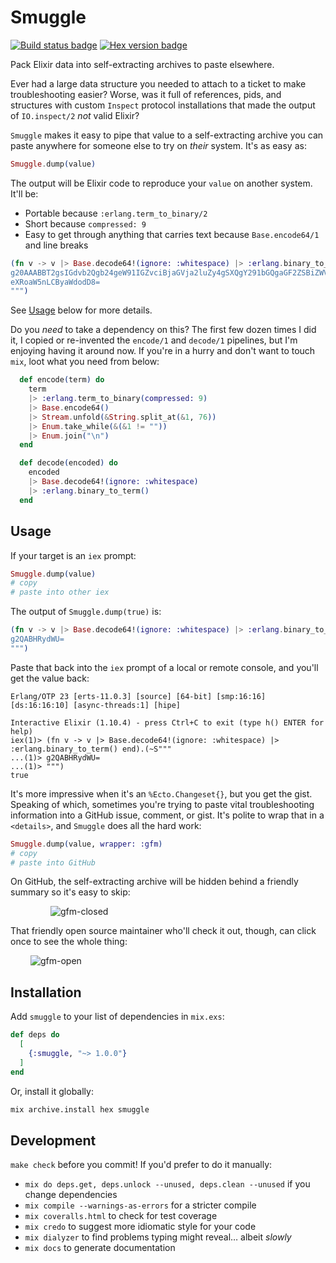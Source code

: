 # Smuggle

[![Build status badge](https://github.com/amplifiedai/smuggle/workflows/Elixir%20CI/badge.svg)](https://github.com/amplifiedai/smuggle/actions)
[![Hex version badge](https://img.shields.io/hexpm/v/smuggle.svg)](https://hex.pm/packages/smuggle)

<!-- MDOC -->
<!-- INCLUDE -->
Pack Elixir data into self-extracting archives to paste elsewhere.

Ever had a large data structure you needed to attach to a ticket to make troubleshooting easier? Worse, was it full of references, pids, and structures with custom `Inspect` protocol installations that made the output of `IO.inspect/2` _not_ valid Elixir?

`Smuggle` makes it easy to pipe that value to a self-extracting archive you can paste anywhere for someone else to try on _their_ system. It's as easy as:

```elixir
Smuggle.dump(value)
```

The output will be Elixir code to reproduce your `value` on another system. It'll be:

* Portable because `:erlang.term_to_binary/2`
* Short because `compressed: 9`
* Easy to get through anything that carries text because `Base.encode64/1` and line breaks

```elixir
(fn v -> v |> Base.decode64!(ignore: :whitespace) |> :erlang.binary_to_term() end).(~S"""
g20AAABBT2gsIGdvb2Qgb24geW91IGZvciBjaGVja2luZy4gSXQgY291bGQgaGF2ZSBiZWVuIGFu
eXRoaW5nLCByaWdodD8=
""")
```

See [Usage](#usage) below for more details.

Do you _need_ to take a dependency on this? The first few dozen times I did it, I copied or re-invented the `encode/1` and `decode/1` pipelines, but I'm enjoying having it around now. If you're in a hurry and don't want to touch `mix`, loot what you need from below:

```elixir
  def encode(term) do
    term
    |> :erlang.term_to_binary(compressed: 9)
    |> Base.encode64()
    |> Stream.unfold(&String.split_at(&1, 76))
    |> Enum.take_while(&(&1 != ""))
    |> Enum.join("\n")
  end

  def decode(encoded) do
    encoded
    |> Base.decode64!(ignore: :whitespace)
    |> :erlang.binary_to_term()
  end
```

## Usage

If your target is an `iex` prompt:

```elixir
Smuggle.dump(value)
# copy
# paste into other iex
```

The output of `Smuggle.dump(true)` is:

```elixir
(fn v -> v |> Base.decode64!(ignore: :whitespace) |> :erlang.binary_to_term() end).(~S"""
g2QABHRydWU=
""")
```

Paste that back into the `iex` prompt of a local or remote console, and you'll get the value back:

```plain
Erlang/OTP 23 [erts-11.0.3] [source] [64-bit] [smp:16:16] [ds:16:16:10] [async-threads:1] [hipe]

Interactive Elixir (1.10.4) - press Ctrl+C to exit (type h() ENTER for help)
iex(1)> (fn v -> v |> Base.decode64!(ignore: :whitespace) |> :erlang.binary_to_term() end).(~S"""
...(1)> g2QABHRydWU=
...(1)> """)
true
```

It's more impressive when it's an `%Ecto.Changeset{}`, but you get the gist. Speaking of which, sometimes you're trying to paste vital troubleshooting information into a GitHub issue, comment, or gist. It's polite to wrap that in a `<details>`, and `Smuggle` does all the hard work:

```elixir
Smuggle.dump(value, wrapper: :gfm)
# copy
# paste into GitHub
```

On GitHub, the self-extracting archive will be hidden behind a friendly summary so it's easy to skip:

<img src="https://user-images.githubusercontent.com/15906/89889168-90803780-dc14-11ea-928e-a89a9eb1f62e.png" alt="gfm-closed" style="max-width:100%; padding-left: 4rem;">

That friendly open source maintainer who'll check it out, though, can click once to see the whole thing:

<img src="https://user-images.githubusercontent.com/15906/89889172-91b16480-dc14-11ea-886a-3c53b53f148e.png" alt="gfm-open" style="max-width:100%; padding-left: 2rem;">

<!-- MDOC -->
## Installation

Add `smuggle` to your list of dependencies in `mix.exs`:

```elixir
def deps do
  [
    {:smuggle, "~> 1.0.0"}
  ]
end
```

Or, install it globally:

```bash
mix archive.install hex smuggle
```

## Development

`make check` before you commit! If you'd prefer to do it manually:

* `mix do deps.get, deps.unlock --unused, deps.clean --unused` if you change dependencies
* `mix compile --warnings-as-errors` for a stricter compile
* `mix coveralls.html` to check for test coverage
* `mix credo` to suggest more idiomatic style for your code
* `mix dialyzer` to find problems typing might reveal… albeit *slowly*
* `mix docs` to generate documentation
